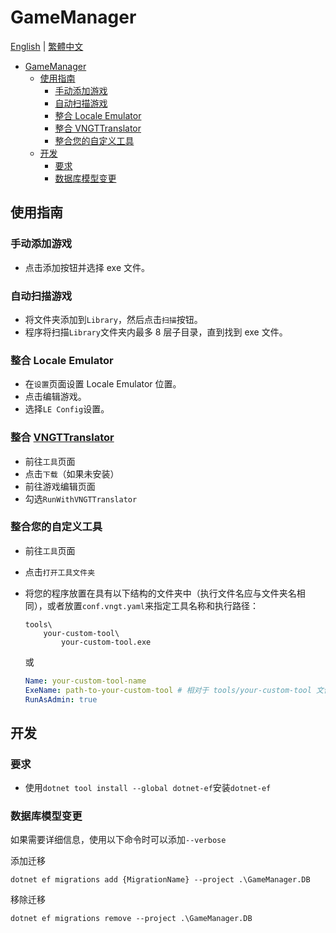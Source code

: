 # GameManager

[English](./GameManager.md) | [繁體中文](./GameManager.zh-tw.md)

- [GameManager](#gamemanager)
  - [使用指南](#使用指南)
    - [手动添加游戏](#手动添加游戏)
    - [自动扫描游戏](#自动扫描游戏)
    - [整合 Locale Emulator](#整合-locale-emulator)
    - [整合 VNGTTranslator](#整合-vngttranslator)
    - [整合您的自定义工具](#整合您的自定义工具)
  - [开发](#开发)
    - [要求](#要求)
    - [数据库模型变更](#数据库模型变更)

## 使用指南

### 手动添加游戏

- 点击添加按钮并选择 exe 文件。

### 自动扫描游戏

- 将文件夹添加到`Library`，然后点击`扫描`按钮。
- 程序将扫描`Library`文件夹内最多 8 层子目录，直到找到 exe 文件。

### 整合 Locale Emulator

- 在`设置`页面设置 Locale Emulator 位置。
- 点击编辑游戏。
- 选择`LE Config`设置。

### 整合 [VNGTTranslator](https://github.com/charles7668/VNGTTranslator)

- 前往`工具`页面
- 点击`下载`（如果未安装）
- 前往游戏编辑页面
- 勾选`RunWithVNGTTranslator`

### 整合您的自定义工具

- 前往`工具`页面
- 点击`打开工具文件夹`
- 将您的程序放置在具有以下结构的文件夹中（执行文件名应与文件夹名相同），或者放置`conf.vngt.yaml`来指定工具名称和执行路径：

  ```shell
  tools\
      your-custom-tool\
          your-custom-tool.exe
  ```

  或

  ```yaml
  Name: your-custom-tool-name
  ExeName: path-to-your-custom-tool # 相对于 tools/your-custom-tool 文件夹
  RunAsAdmin: true
  ```

## 开发

### 要求

- 使用`dotnet tool install --global dotnet-ef`安装`dotnet-ef`

### 数据库模型变更

如果需要详细信息，使用以下命令时可以添加`--verbose`

添加迁移

```shell
dotnet ef migrations add {MigrationName} --project .\GameManager.DB
```

移除迁移

```shell
dotnet ef migrations remove --project .\GameManager.DB
```
